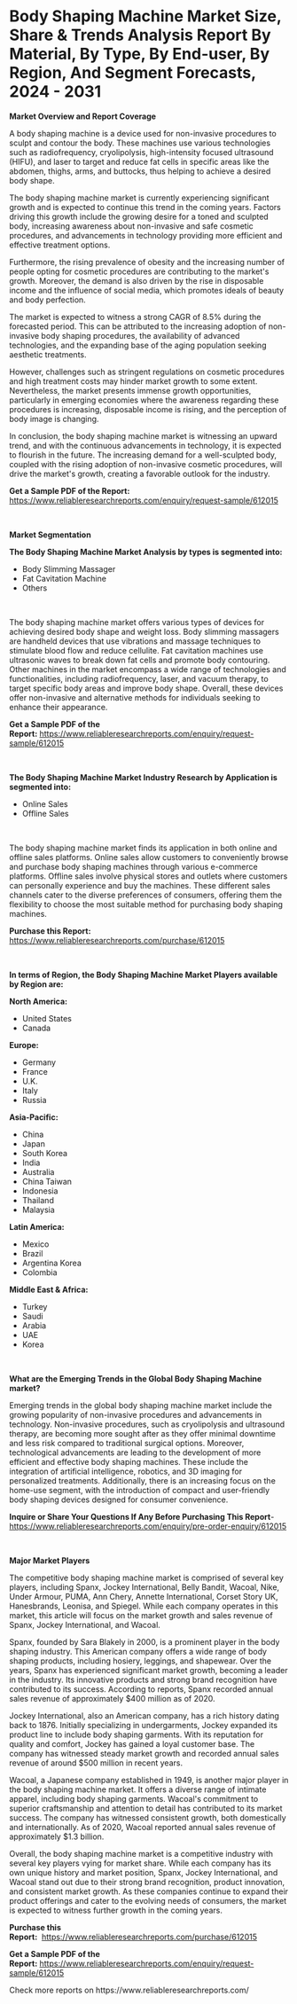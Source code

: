 <p><h1>Body Shaping Machine Market Size, Share & Trends Analysis Report By Material, By Type, By End-user, By Region, And Segment Forecasts, 2024 - 2031</h1></p><p><strong>Market Overview and Report Coverage</strong></p>
<p><p>A body shaping machine is a device used for non-invasive procedures to sculpt and contour the body. These machines use various technologies such as radiofrequency, cryolipolysis, high-intensity focused ultrasound (HIFU), and laser to target and reduce fat cells in specific areas like the abdomen, thighs, arms, and buttocks, thus helping to achieve a desired body shape.</p><p>The body shaping machine market is currently experiencing significant growth and is expected to continue this trend in the coming years. Factors driving this growth include the growing desire for a toned and sculpted body, increasing awareness about non-invasive and safe cosmetic procedures, and advancements in technology providing more efficient and effective treatment options.</p><p>Furthermore, the rising prevalence of obesity and the increasing number of people opting for cosmetic procedures are contributing to the market's growth. Moreover, the demand is also driven by the rise in disposable income and the influence of social media, which promotes ideals of beauty and body perfection.</p><p>The market is expected to witness a strong CAGR of 8.5% during the forecasted period. This can be attributed to the increasing adoption of non-invasive body shaping procedures, the availability of advanced technologies, and the expanding base of the aging population seeking aesthetic treatments.</p><p>However, challenges such as stringent regulations on cosmetic procedures and high treatment costs may hinder market growth to some extent. Nevertheless, the market presents immense growth opportunities, particularly in emerging economies where the awareness regarding these procedures is increasing, disposable income is rising, and the perception of body image is changing.</p><p>In conclusion, the body shaping machine market is witnessing an upward trend, and with the continuous advancements in technology, it is expected to flourish in the future. The increasing demand for a well-sculpted body, coupled with the rising adoption of non-invasive cosmetic procedures, will drive the market's growth, creating a favorable outlook for the industry.</p></p>
<p><strong>Get a Sample PDF of the Report:</strong> <a href="https://www.reliableresearchreports.com/enquiry/request-sample/612015">https://www.reliableresearchreports.com/enquiry/request-sample/612015</a></p>
<p>&nbsp;</p>
<p><strong>Market Segmentation</strong></p>
<p><strong>The Body Shaping Machine Market Analysis by types is segmented into:</strong></p>
<p><ul><li>Body Slimming Massager</li><li>Fat Cavitation Machine</li><li>Others</li></ul></p>
<p>&nbsp;</p>
<p><p>The body shaping machine market offers various types of devices for achieving desired body shape and weight loss. Body slimming massagers are handheld devices that use vibrations and massage techniques to stimulate blood flow and reduce cellulite. Fat cavitation machines use ultrasonic waves to break down fat cells and promote body contouring. Other machines in the market encompass a wide range of technologies and functionalities, including radiofrequency, laser, and vacuum therapy, to target specific body areas and improve body shape. Overall, these devices offer non-invasive and alternative methods for individuals seeking to enhance their appearance.</p></p>
<p><strong>Get a Sample PDF of the Report:</strong>&nbsp;<a href="https://www.reliableresearchreports.com/enquiry/request-sample/612015">https://www.reliableresearchreports.com/enquiry/request-sample/612015</a></p>
<p>&nbsp;</p>
<p><strong>The Body Shaping Machine Market Industry Research by Application is segmented into:</strong></p>
<p><ul><li>Online Sales</li><li>Offline Sales</li></ul></p>
<p>&nbsp;</p>
<p><p>The body shaping machine market finds its application in both online and offline sales platforms. Online sales allow customers to conveniently browse and purchase body shaping machines through various e-commerce platforms. Offline sales involve physical stores and outlets where customers can personally experience and buy the machines. These different sales channels cater to the diverse preferences of consumers, offering them the flexibility to choose the most suitable method for purchasing body shaping machines.</p></p>
<p><strong>Purchase this Report:</strong>&nbsp; <a href="https://www.reliableresearchreports.com/purchase/612015">https://www.reliableresearchreports.com/purchase/612015</a></p>
<p>&nbsp;</p>
<p><strong>In terms of Region, the Body Shaping Machine Market Players available by Region are:</strong></p>
<p>
    <p> <strong> North America: </strong>
        <ul>
            <li>United States</li>
            <li>Canada</li>
        </ul>
        </p> 
    <p> <strong> Europe: </strong>
        <ul>
            <li>Germany</li>
            <li>France</li>
            <li>U.K.</li>
            <li>Italy</li>
            <li>Russia</li>
        </ul>
        </p> 
    <p> <strong> Asia-Pacific: </strong>
        <ul>
            <li>China</li>
            <li>Japan</li>
            <li>South Korea</li>
            <li>India</li>
            <li>Australia</li>
            <li>China Taiwan</li>
            <li>Indonesia</li>
            <li>Thailand</li>
            <li>Malaysia</li>
        </ul>
        </p> 
    <p> <strong> Latin America: </strong>
        <ul>
            <li>Mexico</li>
            <li>Brazil</li>
            <li>Argentina Korea</li>
            <li>Colombia</li>
        </ul>
        </p> 
    <p> <strong> Middle East & Africa: </strong>
        <ul>
            <li>Turkey</li>
            <li>Saudi</li>
            <li>Arabia</li>
            <li>UAE</li>
            <li>Korea</li>
        </ul>
    </p>
    </p>
<p>&nbsp;</p>
<p><strong>What are the Emerging Trends in the Global Body Shaping Machine market?</strong></p>
<p><p>Emerging trends in the global body shaping machine market include the growing popularity of non-invasive procedures and advancements in technology. Non-invasive procedures, such as cryolipolysis and ultrasound therapy, are becoming more sought after as they offer minimal downtime and less risk compared to traditional surgical options. Moreover, technological advancements are leading to the development of more efficient and effective body shaping machines. These include the integration of artificial intelligence, robotics, and 3D imaging for personalized treatments. Additionally, there is an increasing focus on the home-use segment, with the introduction of compact and user-friendly body shaping devices designed for consumer convenience.</p></p>
<p><strong>Inquire or Share Your Questions If Any Before Purchasing This Report</strong>- <a href="https://www.reliableresearchreports.com/enquiry/pre-order-enquiry/612015">https://www.reliableresearchreports.com/enquiry/pre-order-enquiry/612015</a></p>
<p>&nbsp;</p>
<p><strong>Major Market Players</strong></p>
<p><p>The competitive body shaping machine market is comprised of several key players, including Spanx, Jockey International, Belly Bandit, Wacoal, Nike, Under Armour, PUMA, Ann Chery, Annette International, Corset Story UK, Hanesbrands, Leonisa, and Spiegel. While each company operates in this market, this article will focus on the market growth and sales revenue of Spanx, Jockey International, and Wacoal.</p><p>Spanx, founded by Sara Blakely in 2000, is a prominent player in the body shaping industry. This American company offers a wide range of body shaping products, including hosiery, leggings, and shapewear. Over the years, Spanx has experienced significant market growth, becoming a leader in the industry. Its innovative products and strong brand recognition have contributed to its success. According to reports, Spanx recorded annual sales revenue of approximately $400 million as of 2020.</p><p>Jockey International, also an American company, has a rich history dating back to 1876. Initially specializing in undergarments, Jockey expanded its product line to include body shaping garments. With its reputation for quality and comfort, Jockey has gained a loyal customer base. The company has witnessed steady market growth and recorded annual sales revenue of around $500 million in recent years.</p><p>Wacoal, a Japanese company established in 1949, is another major player in the body shaping machine market. It offers a diverse range of intimate apparel, including body shaping garments. Wacoal's commitment to superior craftsmanship and attention to detail has contributed to its market success. The company has witnessed consistent growth, both domestically and internationally. As of 2020, Wacoal reported annual sales revenue of approximately $1.3 billion.</p><p>Overall, the body shaping machine market is a competitive industry with several key players vying for market share. While each company has its own unique history and market position, Spanx, Jockey International, and Wacoal stand out due to their strong brand recognition, product innovation, and consistent market growth. As these companies continue to expand their product offerings and cater to the evolving needs of consumers, the market is expected to witness further growth in the coming years.</p></p>
<p><strong>Purchase this Report:</strong>&nbsp;&nbsp;<a href="https://www.reliableresearchreports.com/purchase/612015">https://www.reliableresearchreports.com/purchase/612015</a></p>
<p></p>
<p><strong>Get a Sample PDF of the Report:</strong>&nbsp;<a href="https://www.reliableresearchreports.com/enquiry/request-sample/612015">https://www.reliableresearchreports.com/enquiry/request-sample/612015</a></p>
<p>Check more reports on https://www.reliableresearchreports.com/</p>